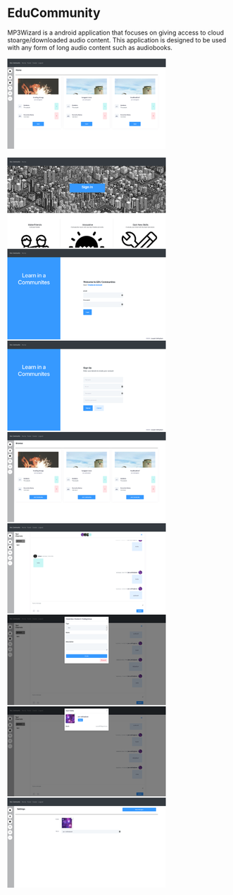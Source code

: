 # EduCommunity

MP3Wizard is a android application that focuses on giving access to cloud stoarge/downloaded audio content. This application is designed to be used with any form of long audio content such as audiobooks.
<br/><br/>
<img src="ProjectImg/Home.png" width="360">
<br/><br/>
<img src="ProjectImg/Front.jpg" width="360">
<img src="ProjectImg/Login.png" width="360">
<img src="ProjectImg/Signup.png" width="360">
<img src="ProjectImg/Browse.png" width="360">
<img src="ProjectImg/Text_Channel.png" width="360">
<img src="ProjectImg/Create_New_Channel.png" width="360">
<img src="ProjectImg/User_Profile_View.png" width="360">
<img src="ProjectImg/Settings.png" width="360">
